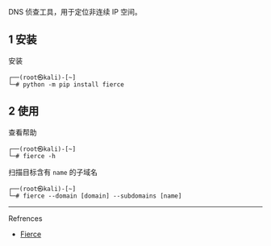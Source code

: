 DNS 侦查工具，用于定位非连续 IP 空间。

## 1 安装

安装

```shell
┌──(root㉿kali)-[~]
└─# python -m pip install fierce
```

## 2 使用

查看帮助

```shell
┌──(root㉿kali)-[~]
└─# fierce -h
```

扫描目标含有 `name` 的子域名

```shell
┌──(root㉿kali)-[~]
└─# fierce --domain [domain] --subdomains [name]
```

---

Refrences

- [Fierce](https://github.com/mschwager/fierce)

